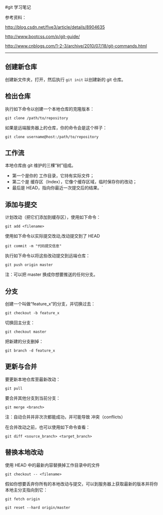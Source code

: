 #git 学习笔记

参考资料：

<http://blog.csdn.net/five3/article/details/8904635>

<http://www.bootcss.com/p/git-guide/>

<http://www.cnblogs.com/1-2-3/archive/2010/07/18/git-commands.html>

-----------------------------------------------------
## 创建新仓库
创建新文件夹，打开，然后执行 `git init` 以创建新的 git 仓库。

## 检出仓库
执行如下命令以创建一个本地仓库的克隆版本：

`git clone /path/to/repository`

如果是远端服务器上的仓库，你的命令会是这个样子：

`git clone username@host:/path/to/repository`

## 工作流
本地仓库由 git 维护的三棵“树”组成。

*   第一个是你的 工作目录，它持有实际文件；
*   第二个是 缓存区（Index），它像个缓存区域，临时保存你的改动；
*   最后是 HEAD，指向你最近一次提交后的结果。`

## 添加与提交
计划改动（把它们添加到缓存区），使用如下命令：

`git add <filename>`

使用如下命令以实际提交改动,改动提交到了 HEAD

`git commit -m "代码提交信息"`

执行如下命令以将这些改动提交到远端仓库：

`git push origin master`

注：可以把 master 换成你想要推送的任何分支。

## 分支

创建一个叫做“feature_x”的分支，并切换过去：

`git checkout -b feature_x`

切换回主分支：

`git checkout master`

把新建的分支删掉：

`git branch -d feature_x`

## 更新与合并
要更新本地仓库至最新改动：

`git pull`

要合并其他分支到当前分支：

`git merge <branch>`

注：自动合并并非次次都能成功，并可能导致 冲突（conflicts）

在合并改动之前，也可以使用如下命令查看：

`git diff <source_branch> <target_branch>`

## 替换本地改动
使用 HEAD 中的最新内容替换掉工作目录中的文件

`git checkout -- <filename>`

假如你想要丢弃你所有的本地改动与提交，可以到服务器上获取最新的版本并将你本地主分支指向到它：

`git fetch origin`

`git reset --hard origin/master`
